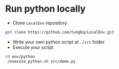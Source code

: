 # Run python locally

- Clone `LocalEnv` repository

```bash
git clone https://github.com/tungbq/LocalEnv.git
```

- Write your own python script at `./src` folder
- Execute your script

```bash
cd env/python
./execute_python.sh src/demo.py
```
